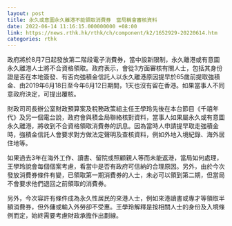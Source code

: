 ```yaml
---
layout: post
title: 永久或意圖永久離港不能領取消費券　當局稱會審核資料
date: 2022-06-14 11:16:15.000000000 +08:00
link: https://news.rthk.hk/rthk/ch/component/k2/1652929-20220614.htm
categories: rthk
---
```


政府將於8月7日起發放第二階段電子消費券，當中設新限制，永久離港或有意圖永久離港人士將不合資格領取。政府表示，會從3方面審核有關人士，包括其身份證是否在本地簽發、有否向強積金信託人以永久離港原因提早於65歲前提取強積金、由2019年6月18日至今年6月12日期間，1天也沒有留在香港。如果當事人不同意政府決定，可提出覆核。

財政司司長辦公室財政預算案及稅務政策組主任王學玲先後在本台節目《千禧年代》及另一個電台說，政府會與積金局聯絡核對資料，當事人如果屬永久或有意圖永久離港，將收到不合資格領取消費券的訊息。因為當時人申請提早取走強積金時，強積金信託人會要求對方做法定聲明及查核資料，例如外地入境紀錄、海外居住地等。

如果過去3年在海外工作、讀書、留院或照顧親人等而未能返港，當局如何處理，王學玲說會每個個案考慮，看當中是否有政府可信納的合理原因。另外，由於今次發放消費券條件有變，已領取第一期消費券的人士，未必可以領到第二期，但當局不會要求他們退回之前領取的消費券。

另外，今次容許有條件成為永久性居民的來港人士，例如來港讀書或專才等領取半額消費券，但外傭或輸入外勞卻不受惠。王學玲解釋是按相關人士的身份及入境條例而定，始終需要考慮財政承擔作出劃線。
